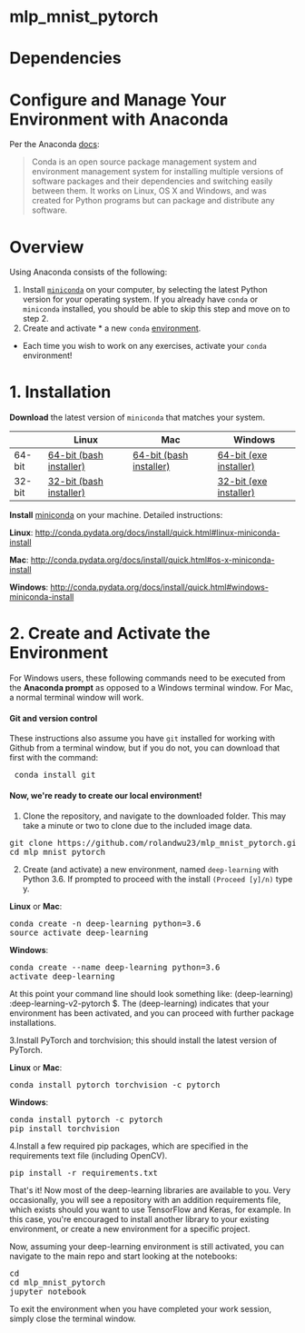 # mlp_mnist_pytorch

# Dependencies

# Configure and Manage Your Environment with Anaconda

Per the Anaconda [docs](https://conda.io/projects/conda/en/latest/):

> Conda is an open source package management system and environment management system for installing multiple versions of  software packages and their dependencies and switching easily between them. It works on Linux, OS X and Windows, and was created for Python programs but can package and distribute any software.

# Overview

Using Anaconda consists of the following:

1. Install [`miniconda`](https://docs.conda.io/en/latest/miniconda.html) on your computer, by selecting the latest Python version for your operating system. If you already have `conda` or `miniconda` installed, you should be able to skip this step and move on to step 2.
2. Create and activate * a new `conda` [environment](https://conda.io/en/latest/using/envs.html).

* Each time you wish to work on any exercises, activate your `conda` environment!

# 1. Installation

**Download** the latest version of `miniconda` that matches your system.

|   | Linux	| Mac	 | Windows
--- | --- | --- | ---|
64-bit	| [64-bit (bash installer)](https://repo.continuum.io/miniconda/Miniconda3-latest-Linux-x86_64.sh)	| [64-bit (bash installer)](https://repo.continuum.io/miniconda/Miniconda3-latest-MacOSX-x86_64.sh)	| [64-bit (exe installer)](https://repo.continuum.io/miniconda/Miniconda3-latest-Windows-x86_64.exe)
32-bit	| [32-bit (bash installer)](https://repo.continuum.io/miniconda/Miniconda3-latest-Linux-x86.sh) |                         | [32-bit (exe installer)](https://repo.continuum.io/miniconda/Miniconda3-latest-Windows-x86.exe)

**Install** [miniconda](https://docs.conda.io/en/latest/miniconda.html) on your machine. Detailed instructions:

**Linux**: <http://conda.pydata.org/docs/install/quick.html#linux-miniconda-install>

**Mac**: <http://conda.pydata.org/docs/install/quick.html#os-x-miniconda-install>

**Windows**: <http://conda.pydata.org/docs/install/quick.html#windows-miniconda-install>

# 2. Create and Activate the Environment

For Windows users, these following commands need to be executed from the **Anaconda prompt** as opposed to a Windows terminal window. For Mac, a normal terminal window will work.

#### Git and version control

These instructions also assume you have `git` installed for working with Github from a terminal window, but if you do not, you can download that first with the command:

<pre> conda install git                                                                                                 
</pre>

#### Now, we're ready to create our local environment!

1. Clone the repository, and navigate to the downloaded folder. This may take a minute or two to clone due to the included image data.
<pre>
git clone https://github.com/rolandwu23/mlp_mnist_pytorch.git
cd mlp_mnist_pytorch
</pre>

2. Create (and activate) a new environment, named `deep-learning` with Python 3.6. If prompted to proceed with the install `(Proceed [y]/n)` type y.

**Linux** or **Mac**:
<pre>
conda create -n deep-learning python=3.6
source activate deep-learning
</pre>

**Windows**:
<pre>
conda create --name deep-learning python=3.6
activate deep-learning
</pre>
At this point your command line should look something like: (deep-learning) <User>:deep-learning-v2-pytorch <user>$. The (deep-learning) indicates that your environment has been activated, and you can proceed with further package installations.

3.Install PyTorch and torchvision; this should install the latest version of PyTorch.

**Linux** or **Mac**:
<pre>
conda install pytorch torchvision -c pytorch 
</pre>

**Windows**:
<pre>
conda install pytorch -c pytorch
pip install torchvision
</pre>

4.Install a few required pip packages, which are specified in the requirements text file (including OpenCV).

<pre>pip install -r requirements.txt
</pre>

That's it!
Now most of the deep-learning libraries are available to you. Very occasionally, you will see a repository with an addition requirements file, which exists should you want to use TensorFlow and Keras, for example. In this case, you're encouraged to install another library to your existing environment, or create a new environment for a specific project.

Now, assuming your deep-learning environment is still activated, you can navigate to the main repo and start looking at the notebooks:

<pre>
cd
cd mlp_mnist_pytorch
jupyter notebook
</pre>

To exit the environment when you have completed your work session, simply close the terminal window.
